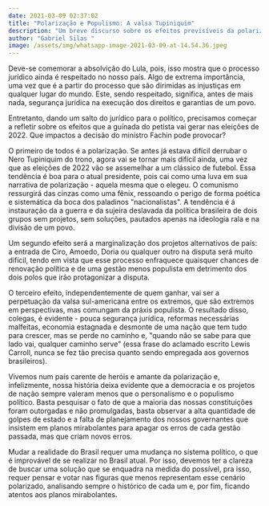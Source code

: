 ```yaml
---
date: 2021-03-09 02:37:02
title: "Polarização e Populismo: A valsa Tupiniquim"
description: "Um breve discurso sobre os efeitos previsíveis da polarização de 2022 "
author: "Gabriel Silas "
image: /assets/img/whatsapp-image-2021-03-09-at-14.54.36.jpeg
---
```

Deve-se comemorar a absolvição do Lula, pois, isso mostra que o processo jurídico ainda é respeitado no nosso país. Algo de extrema importância, uma vez que é a partir do processo que são dirimidas as injustiças em qualquer lugar do mundo. Este, sendo respeitado, significa, antes de mais nada, segurança jurídica na execução dos direitos e garantias de um povo. 

Entretanto, dando um salto do jurídico para o político, precisamos começar a refletir sobre os efeitos que a guinada do petista vai gerar nas eleições de 2022. Que impactos a decisão do ministro Fachin pode provocar?

O primeiro de todos é a polarização. Se antes já estava difícil derrubar o Nero Tupiniquim do trono, agora vai se tornar mais difícil ainda, uma vez que as eleições de 2022 vão se assemelhar a um clássico de futebol. Essa tendência é boa para o atual presidente, pois cai como uma luva em sua narrativa de polarização - aquela mesma que o elegeu. O comunismo ressurgirá das cinzas como uma fênix, ressoando o perigo de forma poética e sistemática da boca dos paladinos "nacionalistas". A tendência é á instauração da a guerra e da sujeira deslavada da política brasileira de dois grupos sem projetos, sem soluções, pautados apenas na ideologia rala e na divisão de um povo.

Um segundo efeito será a marginalização dos projetos alternativos de país: a entrada de Ciro, Amoedo, Doria ou qualquer outro na disputa será muito difícil,  tendo em vista que  esse processo enfraquece quaisquer chances de renovação política e de uma gestão menos populista em detrimento dos dois polos que irão protagonizar a disputa.

O terceiro efeito, independentemente de quem ganhar, vai ser a perpetuação da valsa sul-americana entre os extremos, que são extremos em perspectivas, mas comungam da práxis populista. O resultado disso, colegas, é evidente - pouca segurança jurídica, reformas necessárias malfeitas, economia estagnada e desmonte de uma nação que tem tudo para crescer, mas se perde no caminho e, "quando não se sabe para que lado vai, qualquer caminho serve" (essa frase do aclamado escrito Lewis Carroll, nunca se fez tão precisa quanto sendo empregada aos governos brasileiros). 

Vivemos num país carente de heróis e amante da polarização e, infelizmente, nossa história deixa evidente que a democracia e os projetos de nação sempre valeram menos que o personalismo e o populismo político. Basta pesquisar o fato de que a maioria das nossas constituições foram outorgadas e não promulgadas, basta observar a alta quantidade de golpes de estado e a falta de planejamento dos nossos governantes que insistem em planos mirabolantes para apagar os erros de cada gestão passada, mas que criam novos erros.

Mudar a realidade do Brasil requer uma mudança no sistema político, o que é improvável de se realizar no Brasil atual. Por isso, devemos ter a clareza de buscar uma solução que se enquadra na medida do possível, pra isso, requer pensar e votar nas figuras que menos representam esse cenário polarizado, analisando sempre o histórico de cada um e, por fim, ficando atentos aos planos mirabolantes.